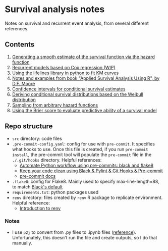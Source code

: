 # Survival analysis notes

Notes on survival and recurrent event analysis, from several different references. 

## Contents 
1. [Generating a smooth estimate of the survival function via the hazard function](https://github.com/nayefahmad/survival-analysis-notes/blob/main/src/2022-02-09_smoothing-the-km-estimate.md)
2. [Recurrent models based on Cox regression (WIP)](https://github.com/nayefahmad/survival-analysis-notes/blob/main/src/2022-02-08_recurrent-models-based-on-cod-regression.md)
3. [Using the lifelines library in python to fit KM curves](https://github.com/nayefahmad/survival-analysis-notes/blob/main/src/2022-02-10_km-curve-lifelines.ipynb)
4. [Notes and examples from book "Applied Survival Analysis Using R", by D.F. Moore](https://github.com/nayefahmad/survival-analysis-notes/blob/main/src/2022-02-09_notes-on-applied-survival-analysis-using-r.md)
5. [Confidence intervals for conditional survival estimates](https://github.com/nayefahmad/survival-analysis-notes/blob/main/src/2022-08-03_confidence-intervals-for-conditional-survival.md)
6. [Deriving conditional survival distributions based on the Weibull distribution](https://github.com/nayefahmad/survival-analysis-notes/blob/main/src/2022-09-20_conditional-survival-for-weibull-distribution.ipynb)
7. [Sampling from arbitrary hazard functions](https://github.com/nayefahmad/survival-analysis-notes/blob/main/src/2024-01-04_sampling-from-hazard-function.ipynb)
8. [Using the Brier score to evaluate predictive ability of a survival model](https://github.com/nayefahmad/survival-analysis-notes/blob/main/2024-01-25-brier-score-for-evaluation.ipynb)

## Repo structure 

- `src` directory: code files 
- `.pre-commit-config.yaml`: config for use with `pre-commit`. It specifies what hooks to use. 
  Once this file is created, if you run `pre-commit install`, the pre-commit tool will populate the 
  `pre-commit` file in the `./.git/hooks` directory. Helpful references: 
    - [Automate Python workflow using pre-commits: black and flake8](https://ljvmiranda921.github.io/notebook/2018/06/21/precommits-using-black-and-flake8/)
    - [Keep your code clean using Black & Pylint & Git Hooks & Pre-commit](https://towardsdatascience.com/keep-your-code-clean-using-black-pylint-git-hooks-pre-commit-baf6991f7376)
    - [pre-commit docs](https://pre-commit.com/#)
- `.flake8`: config for Flake8. Mainly used to specify max-line-length=88, to match [Black's default](https://black.readthedocs.io/en/stable/the_black_code_style/current_style.html)
- `requirements.txt`: python packages used 
- `renv` directory: files created by `renv` R package to replicate environment. Helpful 
  reference: 
  - [Introduction to renv](https://rstudio.github.io/renv/articles/renv.html)
    
### Notes 
- I use `p2j` to convert from .py files to .ipynb files ([reference](https://pypi.org/project/p2j/)). 
Unfortunately, this doesn't run the file and create outputs, so I do that manually. 

